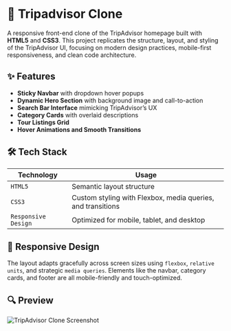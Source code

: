 # 🧭 Tripadvisor Clone

A responsive front-end clone of the TripAdvisor homepage built with **HTML5** and **CSS3**. This project replicates the structure, layout, and styling of the TripAdvisor UI, focusing on modern design practices, mobile-first responsiveness, and clean code architecture.

## ✨ Features

- **Sticky Navbar** with dropdown hover popups
- **Dynamic Hero Section** with background image and call-to-action
- **Search Bar Interface** mimicking TripAdvisor’s UX
- **Category Cards** with overlaid descriptions
- **Tour Listings Grid**
- **Hover Animations and Smooth Transitions**

## 🛠️ Tech Stack

| Technology | Usage |
|------------|--------|
| `HTML5`    | Semantic layout structure |
| `CSS3`     | Custom styling with Flexbox, media queries, and transitions |
| `Responsive Design` | Optimized for mobile, tablet, and desktop |

## 📐 Responsive Design

The layout adapts gracefully across screen sizes using `flexbox`, `relative units`, and strategic `media queries`. Elements like the navbar, category cards, and footer are all mobile-friendly and touch-optimized.

## 🔍 Preview

![TripAdvisor Clone Screenshot](./preview.png) <!-- Optional: replace with your actual screenshot -->


